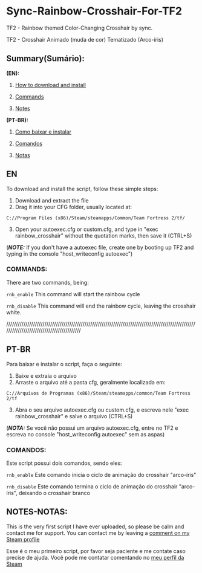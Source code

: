 # Sync-Rainbow-Crosshair-For-TF2
TF2 - Rainbow themed Color-Changing Crosshair by sync.

TF2 - Crosshair Animado (muda de cor) Tematizado (Arco-íris)

## **Summary(Sumário):**


**(EN):**

1. [How to download and install](#en)

2. [Commands](#commands)

3. [Notes](#notes-notas)


**(PT-BR):**

1. [Como baixar e instalar](#pt-br)

2. [Comandos](#comandos)

3. [Notas](#notes-notas)




## EN

To download and install the script, follow these simple steps:

1. Download and extract the file
2. Drag it into your CFG folder, usually located at: 

`C://Program Files (x86)/Steam/steamapps/Common/Team Fortress 2/tf/`

3. Open your autoexec.cfg or custom.cfg, and type in "exec rainbow_crosshair" without the quotation marks, then save it (CTRL+S)

(***NOTE:*** If you don't have a autoexec file, create one by booting up TF2 and typing in the console "host_writeconfig autoexec")

### COMMANDS:

There are two commands, being:

`rnb_enable` This command will start the rainbow cycle

`rnb_disable` This command will end the rainbow cycle, leaving the crosshair white.

//////////////////////////////////////////////////////////////////////////////////////////////////////////////////////////////////////////

## PT-BR

Para baixar e instalar o script, faça o seguinte:

1. Baixe e extraia o arquivo
2. Arraste o arquivo até a pasta cfg, geralmente localizada em:

`C://Arquivos de Programas (x86)/Steam/steamapps/common/Team Fortress 2/tf`

3. Abra o seu arquivo autoexec.cfg ou custom.cfg, e escreva nele "exec rainbow_crosshair" e salve o arquivo (CTRL+S)

(***NOTA:*** Se você não possui um arquivo autoexec.cfg, entre no TF2 e escreva no console "host_writeconfig autoexec" sem as aspas)

### COMANDOS:

Este script possui dois comandos, sendo eles:

`rnb_enable` Este comando inicia o ciclo de animação do crosshair "arco-íris"

`rnb_disable` Este comando termina o ciclo de animação do crosshair "arco-íris", deixando o crosshair branco

## NOTES-NOTAS:

This is the very first script I have ever uploaded, so please be calm and contact me for support. You can contact me by leaving a [comment on my Steam profile](https://steamcommunity.com/profiles/76561198426313012/)

Esse é o meu primeiro script, por favor seja paciente e me contate caso precise de ajuda. Você pode me contatar comentando no [meu perfil da Steam](https://steamcommunity.com/profiles/76561198426313012/)






